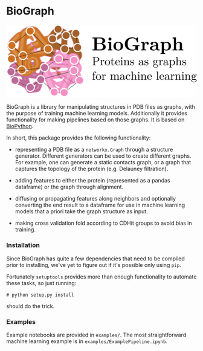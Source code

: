 # BioGraph 

![](logo.png)

BioGraph is a library for manipulating structures in PDB files as graphs,
with the purpose of training machine learning models. Additionally
it provides functionality for making pipelines based on those graphs.
It is based on [BioPython](https://github.com/biopython/biopython).

In short, this package provides the following functionality:

* representing a PDB file as a `networkx.Graph` through a structure
generator. Different generators can be used to create different
graphs. For example, one can generate a static contacts graph,
or a graph that captures the topology of the protein (e.g.
Delauney filtration).

* adding features to either the protein (represented as a pandas
dataframe) or the graph through alignment.

* diffusing or propagating features along neighbors and optionally
converting the end result to a dataframe for use in machine learning
models that a priori take the graph structure as input.

* making cross validation fold according to CDHit groups to avoid
bias in training.


### Installation

Since BioGraph has quite a few dependencies that need to be compiled
prior to installing, we've yet to figure out if it's possible only
using `pip`.

Fortunately `setuptools` provides more than enough functionality
to automate these tasks, so just running:

```
# python setup.py install
```

should do the trick.

### Examples

Example notebooks are provided in `examples/`. The most
straightforward machine learning example is in
`examples/ExamplePipeline.ipynb`.
